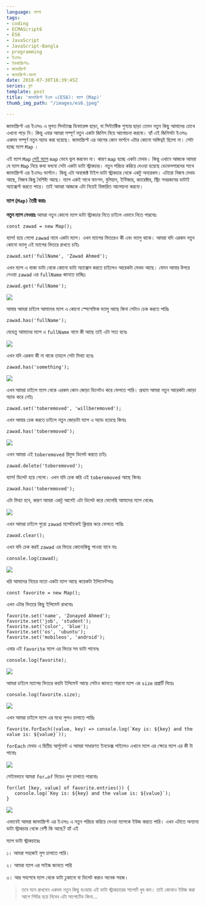 ```yaml
---
language: বাংলা
tags:
- coding
- ECMAScript6
- ES6
- JavaScript
- JavaScript-Bangla
- programming
- ইএস৬
- ইকমাস্ক্রিপ্ট৬
- জাভাস্ক্রিপ্ট
- জাভাস্ক্রিপ্ট-বাংলা
date: 2018-07-30T16:39:45Z
series: ব্লগ
template: post
title: 'জাভাস্ক্রিপ্ট ইএস ৬(ES6): ম্যাপ (Map)'
thumb_img_path: "/images/es6.jpeg"

---
```

জাভাস্ক্রিপ্ট এর ইএস৬ এ মূলত সিনট্যাক্স ডিফারেন্স ছাড়া, বা সিন্ট্যাক্টিক শুগ্যার ছাড়া তেমন নতুন কিছু আমাদের চোখে এখনো পড়ে নি। কিন্তু এবার আমরা সম্পূর্ণ নতুন একটা জিনিস নিয়ে আলোচনা করবো। হ্যাঁ এই জিনিসটা ইএস৬ একদম সম্পূর্ণ নতুন অ্যাড করা হয়েছে। জাভাস্ক্রিপ্ট এর আগের কোন ভার্শনে এটার কোনো অস্তিত্বই ছিলো না। সেটা হচ্ছে ম্যাপ `Map` ।

এই ম্যাপ `Map` [সেই ম্যাপ](https://with.zonayed.me/bn/%E0%A6%AC%E0%A7%8D%E0%A6%B2%E0%A6%97/%E0%A6%A8%E0%A6%BF%E0%A6%A4%E0%A7%8D%E0%A6%AF%E0%A6%A6%E0%A6%BF%E0%A6%A8%E0%A7%87%E0%A6%B0-%E0%A6%9C%E0%A6%BE%E0%A6%AD%E0%A6%BE%E0%A6%B8%E0%A7%8D%E0%A6%95%E0%A7%8D%E0%A6%B0%E0%A6%BF%E0%A6%AA%E0%A7%8D/) `map` ভেবে ভুল করবেন না। কারণ `map` হচ্ছে একটা মেথড। কিন্তু এখানে আজকে আমরা যে ম্যাপ `Map` নিয়ে কথা বলবো সেটা একটা ডাটা স্ট্রাকচার। নতুন পরিচয় করিয়ে দেওয়া হয়েছে ডেভেলপারদের সাথে জাভাস্ক্রিপ্ট এর ইএস৬ ভার্শনে। কিন্তু এটা অবজেক্ট টাইপ ডাটা স্ট্রাকচার থেকে একটু অন্যরকম। এটারো নিজস্ব মেথড আছে, নিজস্ব কিছু বৈশিষ্ট্য আছে। ম্যাপ একই সাথে ফাংশন, বুলিয়ান, ইন্টিজার, ক্যারেক্টার, স্ট্রিং সবরকমের ডাটাই অ্যাক্সেপ্ট করতে পারে। তাই আমরা আজকে এটা নিয়েই বিস্তারিত আলোচনা করবো।

#### ম্যাপ (`Map)` তৈরী করাঃ

**নতুন ম্যাপ নেওয়াঃ** আমরা নতুন কোনো ম্যাপ ডাটা স্ট্রাকচার নিতে চাইলে এভাবে নিতে পারবোঃ

    const zawad = new Map();

ব্যাস! হয়ে গেলো `zawad` নামে একটা ম্যাপ। এখন ম্যাপের ভিতরেও কী এবং ভ্যালু থাকে। আমরা যদি এরকম নতুন কোনো ভ্যালু এই ম্যাপের ভিতরে রাখতে চাইঃ

    zawad.set('fullName', 'Zawad Ahmed');

এখন ম্যাপ এ থাকা ডাটা থেকে কোনো ডাটা অ্যাক্সেস করতে চাইলেও আরেকটা মেথড আছে। যেমন আমার উপরে নেওয়া `zawad` এর `fullName` জানতে চাচ্ছিঃ

    zawad.get('fullName');

![](https://cdn-images-1.medium.com/max/800/1*nC-ZbcmLgBYk0E3ODHWADg.png)

আবার আমরা চাইলে আমাদের ম্যাপ এ কোনো স্পেসেফিক ভ্যালু আছে কিনা সেটাও চেক করতে পারিঃ

    zawad.has('fullName');

যেহেতু আমাদের ম্যাপ এ `fullName` নামে কী আছে তাই এটা সত্য হবেঃ

![](https://cdn-images-1.medium.com/max/800/1*d0bkyHmZUSuaOKBAPWLvzQ.png)

এখন যদি এরকম কী না থাকে তাহলে সেটা মিথ্যা হবেঃ

    zawad.has('something');

![](https://cdn-images-1.medium.com/max/800/1*Dl6gpKl5kAntt0j3rxss_w.png)

এখন আমরা চাইলে ম্যাপ থেকে এরকম কোন জোড়া ডিলেটও করে ফেলতে পারি। প্রথমে আমরা নতুন আরেকটা জোড়া অ্যাড করে নেইঃ

    zawad.set('toberemoved', 'willberemoved');

এখন আবার চেক করতে চাইলে নতুন জোড়াটা ম্যাপ এ অ্যাড হয়েছে কিনাঃ

    zawad.has('toberemoved');

![](https://cdn-images-1.medium.com/max/800/1*zj_zlBuaFiMcl-FX_NpgRg.png)

এখন আমরা এই `toberemoved` রিমুভ ডিলেট করতে চাইঃ

    zawad.delete('toberemoved');

ব্যাস! ডিলেট হয়ে গেলো। এখন যদি চেক করি এই `toberemoved` আছে কিনাঃ

    zawad.has('toberemoved');

এটা মিথ্যা হবে, কারণ আমরা একটু আগেই এটা ডিলেট করে ফেলেছি আমাদের ম্যাপ থেকেঃ

![](https://cdn-images-1.medium.com/max/800/1*PW904gobrc4WTv8nsvJPew.png)

এখন আমরা চাইলে পুরো `zawad` ম্যাপটাকেই ক্লিয়ার করে ফেলতে পারিঃ

    zawad.clear();

এখন যদি চেক করই `zawad` এর ভিতর কোনোকিছু পাওয়া যাবে নাঃ

    console.log(zawad);

![](https://cdn-images-1.medium.com/max/800/1*p0K34aIHcLitgQo2si-nQw.png)

ধরি আমাদের নিচের মতো একটা ম্যাপ আছে কয়েকটা ইলিমেন্টসহঃ

    const favorite = new Map();

এখন এটার ভিতরে কিছু ইলিমেন্ট রাখবোঃ

    favorite.set('name', 'Zonayed Ahmed');
    favorite.set('job', 'student');
    favorite.set('color', 'blue');
    favorite.set('os', 'ubuntu');
    favorite.set('mobileos', 'android');

এবার এই `favorite` ম্যাপ এর ভিতর সব ডাটা পাবেনঃ

    console.log(favorite);

![](https://cdn-images-1.medium.com/max/800/1*h7foNjF9wklLaKXxbkVv5A.png)

আমরা চাইলে ম্যাপের ভিতরে কয়টা ইলিমেন্ট আছে সেটাও জানতে পারবো ম্যাপ এর `size` প্রপ্রার্টি দিয়েঃ

    console.log(favorite.size);

![](https://cdn-images-1.medium.com/max/800/1*9-Mc5HE4rtaZSc-x0yGK1Q.png)

এখন আমরা চাইলে ম্যাপ এর মধ্যে লুপও চালাতে পারিঃ

    favorite.forEach((value, key) => console.log(`Key is: ${key} and the value is: ${value}`));

`forEach` মেথড এ দ্বিতীয় আর্গুমেন্ট এ আমরা সাধারণত ইনডেক্স পাইলেও এখানে ম্যাপ এর ক্ষেত্রে ম্যাপ এর কী টা পাবোঃ

![](https://cdn-images-1.medium.com/max/800/1*feoGldo2_Tr8P7BirEReFg.png)

সেইমভাবে আমরা `for…of` দিয়েও লুপ চালাতে পারবোঃ

    for(let [key, value] of favorite.entries()) {
       console.log(`Key is: ${key} and the value is: ${value}`);
    }

![](https://cdn-images-1.medium.com/max/800/1*u8V9OSjHFIj2e5MOGnvq3A.png)

এভাবেই আমরা জাভাস্ক্রিপ্ট এর ইএস৬ এ নতুন পরিচয় করিয়ে দেওয়া ম্যাপকে ইউজ করতে পারি। এখন এটাতে অন্যান্য ডাটা স্ট্রাকচার থেকে বেশী কি আছে? হ্যাঁ এই

ম্যাপ ডাটা স্ট্রাকচারেঃ

১। আমরা সহজেই লুপ চালাতে পারি।

২। আমরা ম্যাপ এর সাইজ জানতে পারি

৩। আর সবশেষে ম্যাপ থেকে ডাটা ঢুকানো বা ডিলেট করাও অনেক সহজ।

> তবে মনে রাখবেন একদম নতুন কিছু হওয়ায় এই ডাটা স্ট্রাকচারের সাপোর্ট খুব কম। তাই কোথাও ইউজ করা আগে শিউর হয়ে নিবেন এটা সাপোর্টেড কিনা…